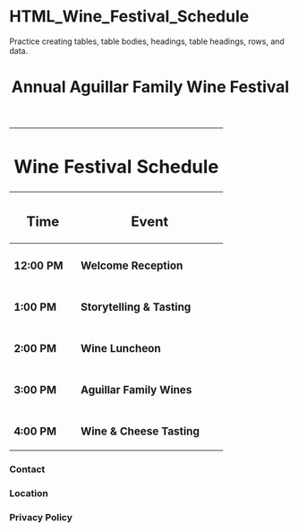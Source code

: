 # HTML_Wine_Festival_Schedule
Practice creating tables, table bodies, headings, table headings, rows, and data.

<!DOCTYPE html>
<html>

<head>
  <meta charset="utf-8">
  <title>Aguillar Family Wine Festival</title>
  <link rel="stylesheet" type="text/css" href="reset.css" />
  <link rel="stylesheet" type="text/css" href="style.css" />
  <link href="https://fonts.googleapis.com/css?family=Oswald" rel="stylesheet">
</head>

<body>
  <header>
    <h1>Annual Aguillar Family Wine Festival</h1>
  </header>
  
  <div class="container">
    <table>
      <thead>
        <tr>
          <th colspan="2">
            <h1>Wine Festival Schedule</h1> 
          </th>
        </tr>
        <tr>
          <th>
            <h2>Time</h2>
          </th>
          <th>
            <h2>Event</h2>
          </th>
        </tr>
      </thead>
      <tbody>
        <tr>
          <td class="left"><h3>12:00 PM</h3></td>
          <td><h3>Welcome Reception</h3></td>
        </tr>
        <tr>
          <td class="left"><h3>1:00 PM</h3></td>
          <td><h3>Storytelling & Tasting</h3></td>
        </tr>
        <tr>
          <td class="left"><h3>2:00 PM</h3></td>
          <td><h3>Wine Luncheon</h3></td>
        </tr>
        <tr>
          <td class="left"><h3>3:00 PM</h3></td>
          <td><h3>Aguillar Family Wines</h3></td>
        </tr>
        <tr>
          <td class="left"><h3>4:00 PM</h3></td>
          <td><h3>Wine & Cheese Tasting</h3></td>
        </tr>
      </tbody>
    </table>
  </div>
  
  <footer>
    <h3>Contact</h3>
    <h3>Location</h3>
    <h3>Privacy Policy</h3>
  </footer>
</body>

</html>
